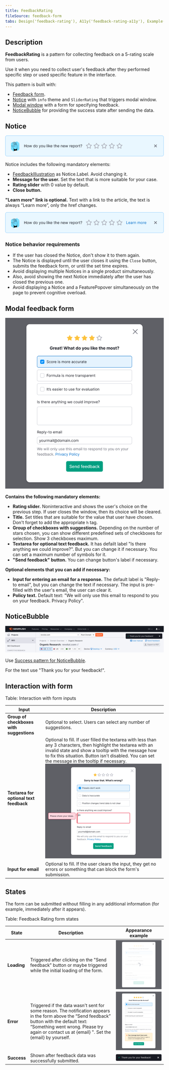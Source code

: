 ```yaml
---
title: FeedbackRating
fileSource: feedback-form
tabs: Design('feedback-rating'), A11y('feedback-rating-a11y'), Example('feedback-rating-code')
---
```


## Description

**FeedbackRating** is a pattern for collecting feedback on a 5-rating scale from users.

Use it when you need to collect user's feedback after they performed specific step or used specific feature in the interface.

This pattern is built with:

- [Feedback form](/components/feedback/feedback).
- [Notice](/components/notice/notice) with `info` theme and `SliderRating` that triggers modal window.
- [Modal window](/components/modal/modal) with a form for specifying feedback.
- [NoticeBubble](/components/notice-bubble/notice-bubble-code#success-notice) for providing the success state after sending the data.

## Notice

![](static/feedback-rating-notice.png)

Notice includes the following mandatory elements:

- [FeedbackIllustration](/style/illustration/illustration) as Notice.Label. Avoid changing it.
- **Message for the user.** Set the text that is more suitable for your case.
- **Rating slider** with 0 value by default.
- **Close button.**

**"Learn more" link is optional.** Text with a link to the article, the text is always “Learn more”, only the href changes.

![](static/feedback-rating-notice-link.png)

### Notice behavior requirements

- If the user has closed the Notice, don't show it to them again.
- The Notice is displayed until the user closes it using the `Close` button, submits the feedback form, or until the set time expires.
- Avoid displaying multiple Notices in a single product simultaneously.
- Also, avoid showing the next Notice immediately after the user has closed the previous one.
- Avoid displaying a Notice and a FeaturePopover simultaneously on the page to prevent cognitive overload.

## Modal feedback form

![](static/feedback-rating-modal.png)

**Contains the following mandatory elements:**

- **Rating slider.** Noninteractive and shows the user's choice on the previous step. If user closes the window, then its choice will be cleared.
- **Title.** Set titles that are suitable for the value that user have chosen. Don't forget to add the appropriate `h` tag.
- **Group of checkboxes with suggestions.** Depending on the number of stars chosen, you can show different predefined sets of checkboxes for selection. Show 3 checkboxes maximum.
- **Textarea for optional text feedback.** It has defailt label "Is there anything we could improve?". But you can change it if necessary. You can set a maximum number of symbols for it.
- **"Send feedback" button.** You can change button's label if necessary.

**Optional elements that you can add if necessary:**

- **Input for entering an email for a response.** The default label is "Reply-to email", but you can change the text if necessary. The input is pre-filled with the user's email, the user can clear it.
- **Policy text.** Default text: "We will only use this email to respond to you on your feedback. Privacy Policy".

## NoticeBubble

![](static/feedback-rating-success.png)

Use [Success pattern for NoticeBubble](/components/notice-bubble/notice-bubble-code#success-notice).

For the text use "Thank you for your feedback!".

## Interaction with form

Table: Interaction with form inputs

| Input                                    | Description                                                                                                                                                                                                                                                                                                                      |
| ---------------------------------------- | -------------------------------------------------------------------------------------------------------------------------------------------------------------------------------------------------------------------------------------------------------------------------------------------------------------------------------- |
| **Group of checkboxes with suggestions** | Optional to select. Users can select any number of suggestions.                                                                                                                                                                                                                                                                  |
| **Textarea for optional text feedback**  | Optional to fill. If user filled the textarea with less than any 3 characters, then highlight the textarea with an invalid state and show a tooltip with the message how to fix this situation. Button isn't disabled. You can set the message in the tooltip if necessary. ![](static/feedback-rating-textarea-invalid.png) |
| **Input for email**                      | Optional to fill. If the user clears the input, they get no errors or something that can block the form's submission.                                                                                                                                                                                                            |

## States

The form can be submitted without filling in any additional information (for example, immediately after it appears).

Table: Feedback Rating form states

| State       | Description                                                                                                                                                                                                                                       | Appearance example                             |
| ----------- | ------------------------------------------------------------------------------------------------------------------------------------------------------------------------------------------------------------------------------------------------- | ---------------------------------------------- |
| **Loading** | Triggered after clicking on the "Send feedback" button or maybe triggered while the initial loading of the form.                                                                                                                                  | ![](static/feedback-rating-loading.png)        |
| **Error**   | Triggered if the data wasn't sent for some reason. The notification appears in the form above the “Send feedback” button with the default text: “Something went wrong. Please try again or contact us at {email} ". Set the {email} by yourself. | ![](static/feedback-rating-error.png)          |
| **Success** | Shown after feedback data was successfully submitted.                                                                                                                                                                                             | ![](static/feedback-rating-success-notice.png) |
